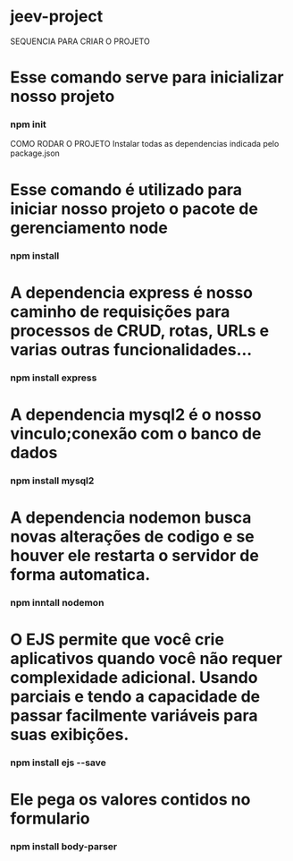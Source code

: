 # jeev-project

SEQUENCIA PARA CRIAR O PROJETO
# Esse comando serve para inicializar nosso projeto
### npm init

COMO RODAR O PROJETO
Instalar todas as dependencias indicada pelo package.json
# Esse comando é utilizado para iniciar nosso projeto o pacote de gerenciamento node
### npm install 

# A dependencia express é nosso caminho de requisições para processos de CRUD, rotas, URLs e varias outras funcionalidades...
### npm install express

# A dependencia mysql2 é o nosso vinculo;conexão com o banco de dados
### npm install mysql2

# A dependencia nodemon busca novas alterações de codigo e se houver ele restarta o servidor de forma automatica.
### npm inntall nodemon

# O EJS permite que você crie aplicativos quando você não requer complexidade adicional. Usando parciais e tendo a capacidade de passar facilmente variáveis para suas exibições.
### npm install ejs --save

# Ele pega os valores contidos no formulario
### npm install body-parser 
